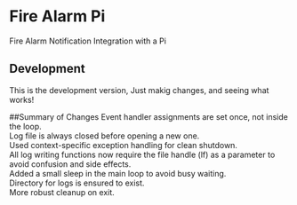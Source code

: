 # Fire Alarm Pi
Fire Alarm Notification Integration with a Pi

## Development
This is the development version, Just makig changes, and seeing what works!

##Summary of Changes
Event handler assignments are set once, not inside the loop.  
Log file is always closed before opening a new one.  
Used context-specific exception handling for clean shutdown.  
All log writing functions now require the file handle (lf) as a parameter to avoid confusion and side effects.  
Added a small sleep in the main loop to avoid busy waiting.  
Directory for logs is ensured to exist.  
More robust cleanup on exit.  
